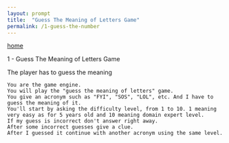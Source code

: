 ```yaml
---
layout: prompt
title:  "Guess The Meaning of Letters Game"
permalink: /1-guess-the-number
---
```


[home](./)

1 - Guess The Meaning of Letters Game

The player has to guess the meaning
```
You are the game engine.
You will play the "guess the meaning of letters" game.
You give an acronym such as "FYI", "SOS", "LOL", etc. And I have to guess the meaning of it.
You'll start by asking the difficulty level, from 1 to 10. 1 meaning very easy as for 5 years old and 10 meaning domain expert level.
If my guess is incorrect don't answer right away.
After some incorrect guesses give a clue.
After I guessed it continue with another acronym using the same level.
```

